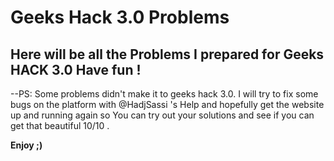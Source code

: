 # Geeks Hack 3.0 Problems
**Here will be all the Problems I prepared for Geeks HACK 3.0** 
Have fun !
--------------------------------------------------------------
--PS: Some problems didn't make it to geeks hack 3.0. 
I will try to fix some bugs on the platform with @HadjSassi 's Help and hopefully get the website up and running again so You can try out your solutions and see if you can get that beautiful 10/10 .

**Enjoy ;)** 

